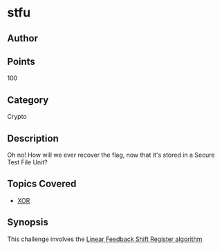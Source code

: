 # stfu
## Author

## Points
100
## Category
Crypto
## Description
Oh no! How will we ever recover the flag, now that it's stored in a Secure Test File Unit?
## Topics Covered

- [XOR](/cryptography/what-is-xor/)
## Synopsis

This challenge involves the [Linear Feedback Shift Register algorithm](https://en.wikipedia.org/wiki/Linear-feedback_shift_register)
